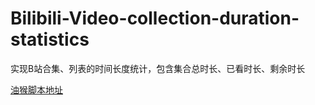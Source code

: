 # Bilibili-Video-collection-duration-statistics
实现B站合集、列表的时间长度统计，包含集合总时长、已看时长、剩余时长

[油猴脚本地址](https://greasyfork.org/zh-CN/scripts/498267-b%E7%AB%99%E5%90%88%E9%9B%86-%E5%88%97%E8%A1%A8%E6%97%B6%E9%97%B4%E6%9F%A5%E8%AF%A2)

